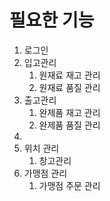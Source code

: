 # 필요한 기능

1. 로그인
2. 입고관리
	1. 원재료 재고 관리
	2. 원재료 품질 관리
3. 출고관리
	1. 완제품 재고 관리
	2. 완제품 품질 관리
3. 
4. 위치 관리
	1. 창고관리
5. 가맹점 관리
	1. 가맹점 주문 관리

